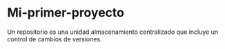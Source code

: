 # Mi-primer-proyecto

Un repositorio es una unidad almacenamiento centralizado que incluye un control de cambios de versiones.
